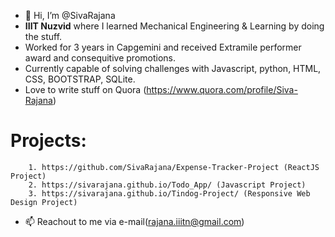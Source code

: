 - 👋 Hi, I’m @SivaRajana
- **IIIT Nuzvid** where I learned Mechanical Engineering & Learning by doing the stuff.
- Worked for 3 years in Capgemini and received Extramile performer award and consequitive promotions.
- Currently capable of solving challenges with Javascript, python, HTML, CSS, BOOTSTRAP, SQLite.
- Love to write stuff on Quora (https://www.quora.com/profile/Siva-Rajana)
# **Projects**: 
        1. https://github.com/SivaRajana/Expense-Tracker-Project (ReactJS Project)
        2. https://sivarajana.github.io/Todo_App/ (Javascript Project)
        3. https://sivarajana.github.io/Tindog-Project/ (Responsive Web Design Project)

- 📫 Reachout to me via e-mail(rajana.iiitn@gmail.com)

